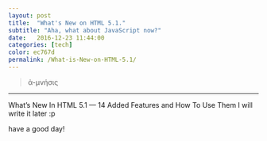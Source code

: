 ```yaml
---
layout: post
title:  "What's New on HTML 5.1."
subtitle: "Aha, what about JavaScript now?"
date:   2016-12-23 11:44:00
categories: [tech]
color: ec767d
permalink: /What-is-New-on-HTML-5.1/
---
```


> ἀ-μνήσις

___
What’s New In HTML 5.1 — 14 Added Features and How To Use Them
I will write it later :p

have a good day!